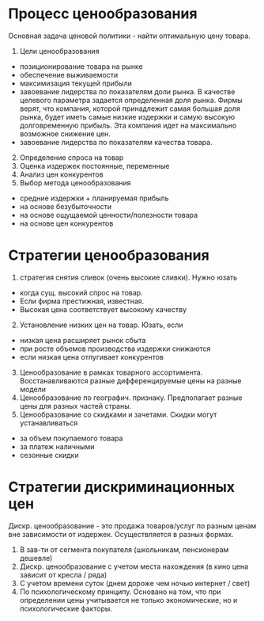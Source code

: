 # Процесс ценообразования
Основная задача ценовой политики - найти оптимальную цену товара.

1. Цели ценообразования
  - позиционирование товара на рынке
  - обеспечение выживаемости
  - максимизация текущей прибыли
  - завоевание лидерства по показателям доли рынка. В качестве целевого параметра задается определенная доля рынка. Фирмы верят, что компания, которой принадлежит самая большая доля рынка, будет иметь самые низкие издержки и самую высокую долговременную прибыль. Эта компания идет на максимально возможное снижение цен.
  - завоевание лидерства по показателям качества товара.

2. Определение спроса на товар
3. Оценка издержек
постоянные, переменные
4. Анализ цен конкурентов
5. Выбор метода ценообразования
  - средние издержки + планируемая прибыль
  - на основе безубыточности
  - на основе ощущаемой ценности/полезности товара
  - на основе цен конкурентов

# Cтратегии ценообразования
1. стратегия снятия сливок (очень высокие сливки). Нужно юзать
  - когда сущ. высокий спрос на товар.
  - Если фирма престижная, известная.
  - Высокая цена соответствует высокому качеству
2. Установление низких цен на товар. Юзать, если
  - низкая цена расширяет рынок сбыта
  - при росте объемов производства издержки снижаются
  - если низкая цена отпугивает конкурентов
3. Ценообразование в рамках товарного ассортимента. Восстанавливаются разные дифференцируемые цены на разные модели
4. Ценообразование по географич. признаку. Предполагает разные цены для разных частей страны.
5. Ценообразование со скидками и зачетами. Скидки могут устанавливаться
  - за объем покупаемого товара
  - за платеж наличными
  - сезонные скидки

# Стратегии дискриминационных цен
Дискр. ценообразование - это продажа товаров/услуг по разным ценам вне зависимости от издержек. Осуществляется в разных формах.

1. В зав-ти от сегмента покупателя (школьникам, пенсионерам дешевле)
2. Дискр. ценообразование с учетом места нахождения (в кино цена зависит от кресла / ряда)
3. С учетом времени суток (днем дороже чем ночью интернет / свет)
4. По психологическому принципу. Основано на том, что при определении цены учитывается не только экономические, но и психологические факторы.
